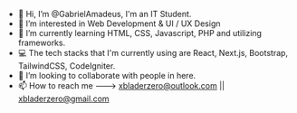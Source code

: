 - 👋 Hi, I’m @GabrielAmadeus, I'm an IT Student.
- 👀 I’m interested in Web Development & UI / UX Design
- 🌱 I’m currently learning HTML, CSS, Javascript, PHP and utilizing frameworks.
- :computer: The tech stacks that I'm currently using are React, Next.js, Bootstrap, TailwindCSS, CodeIgniter.
- 💞️ I’m looking to collaborate with people in here.
- 📫 How to reach me ---> xbladerzero@outlook.com || xbladerzero@gmail.com

<!---
GabrielAmadeus/GabrielAmadeus is a ✨ special ✨ repository because its `README.md` (this file) appears on your GitHub profile.
You can click the Preview link to take a look at your changes.
--->
